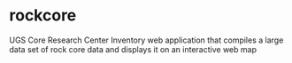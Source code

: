 # rockcore
UGS Core Research Center Inventory web application that compiles a large data set of rock core data and displays it on an interactive web map
